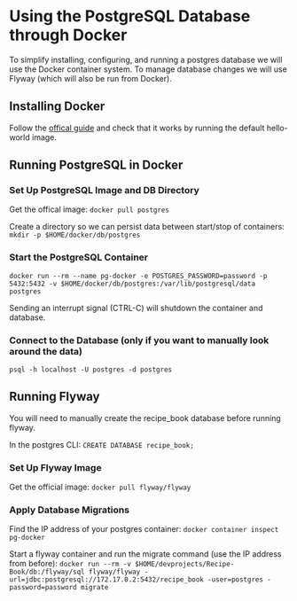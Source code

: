 # Using the PostgreSQL Database through Docker

To simplify installing, configuring, and running a postgres database we will use the Docker container system. To manage database changes we will use Flyway (which will also be run from Docker).

## Installing Docker

Follow the [offical guide](https://docs.docker.com/get-docker) and check that it works by running the default hello-world image.

## Running PostgreSQL in Docker

### Set Up PostgreSQL Image and DB Directory

Get the offical image: `docker pull postgres`

Create a directory so we can persist data between start/stop of containers: `mkdir -p $HOME/docker/db/postgres`

### Start the PostgreSQL Container

`docker run --rm --name pg-docker -e POSTGRES_PASSWORD=password -p 5432:5432 -v $HOME/docker/db/postgres:/var/lib/postgresql/data  postgres`

Sending an interrupt signal (CTRL-C) will shutdown the container and database.

### Connect to the Database (only if you want to manually look around the data)

`psql -h localhost -U postgres -d postgres`

## Running Flyway

You will need to manually create the recipe_book database before running flyway.

In the postgres CLI: `CREATE DATABASE recipe_book;`

### Set Up Flyway Image

Get the official image: `docker pull flyway/flyway`

### Apply Database Migrations

Find the IP address of your postgres container: `docker container inspect pg-docker`

Start a flyway container and run the migrate command (use the IP address from before): `docker run --rm -v $HOME/devprojects/Recipe-Book/db:/flyway/sql flyway/flyway -url=jdbc:postgresql://172.17.0.2:5432/recipe_book -user=postgres -password=password migrate`



